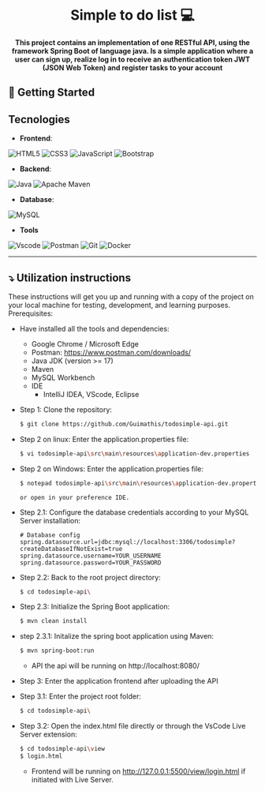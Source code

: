 
<h1 align="center" style="font-weight: bold;">Simple to do list 💻</h1>
<p align="center">
  <b>This project contains an implementation of one RESTful API, using the framework Spring Boot of language java. 
Is a simple application where a user can sign up, realize log in to receive an authentication token JWT (JSON Web Token) and register tasks to your account</b>
</p>


## 🚀 Getting Started

## Tecnologies
- **Frontend**:

![HTML5](https://img.shields.io/badge/HTML5-E34F26?style=for-the-badge&logo=html5&logoColor=white)
![CSS3](https://img.shields.io/badge/CSS3-1572B6?style=for-the-badge&logo=css3&logoColor=white)
![JavaScript](https://img.shields.io/badge/JavaScript-F7DF1E?style=for-the-badge&logo=javascript&logoColor=black)
![Bootstrap](https://img.shields.io/badge/-boostrap-0D1117?style=for-the-badge&logo=bootstrap&labelColor=0D1117)

- **Backend**:

![Java](https://img.shields.io/badge/java-%23ED8B00.svg?style=for-the-badge&logo=openjdk&logoColor=white)
![Apache Maven](https://img.shields.io/badge/apache_maven-C71A36?style=for-the-badge&logo=apachemaven&logoColor=white)

- **Database**:

![MySQL]( https://img.shields.io/badge/mysql-%2300f.svg?style=for-the-badge&logo=mysql&logoColor=white)

- **Tools**

![Vscode](https://img.shields.io/badge/Vscode-007ACC?style=for-the-badge&logo=visual-studio-code&logoColor=white)
![Postman](https://img.shields.io/badge/Postman-FF6C37.svg?style=for-the-badge&logo=Postman&logoColor=white)
![Git](https://img.shields.io/badge/GIT-E44C30?style=for-the-badge&logo=git&logoColor=white)
![Docker](https://img.shields.io/badge/Docker-2CA5E0?style=for-the-badge&logo=docker&logoColor=white)

---

## ⤵ Utilization instructions

These instructions will get you up and running with a copy of the project on your local machine for testing, development, and learning purposes.
Prerequisites:
- Have installed all the tools and dependencies:
  - Google Chrome / Microsoft Edge
  - Postman: https://www.postman.com/downloads/
  - Java JDK (version >= 17)
  - Maven
  - MySQL Workbench
  - IDE
    - IntelliJ IDEA, VScode, Eclipse
    

- Step 1: Clone the repository:
  ```bash
  $ git clone https://github.com/Guimathis/todosimple-api.git
  ```

- Step 2 on linux: Enter the application.properties file:
  ```bash
  $ vi todosimple-api\src\main\resources\application-dev.properties
  ```
- Step 2 on Windows: Enter the application.properties file:
  ```bash
  $ notepad todosimple-api\src\main\resources\application-dev.properties
  ```
      or open in your preference IDE.


- Step 2.1: Configure the database credentials according to your MySQL Server installation:
  ```proprieties
  # Database config
  spring.datasource.url=jdbc:mysql://localhost:3306/todosimple?createDatabaseIfNotExist=true
  spring.datasource.username=YOUR_USERNAME
  spring.datasource.password=YOUR_PASSWORD
  ```
  
- Step 2.2: Back to the root project directory:
  ```bash
  $ cd todosimple-api\
  ```
  
- Step 2.3: Initialize the Spring Boot application:
  ```bash
  $ mvn clean install
  ```
- step 2.3.1: Initalize the spring boot application using Maven:
  ```bash
  $ mvn spring-boot:run
  ```
    - API the api will be running on http://localhost:8080/


- Step 3: Enter the application frontend after uploading the API

- Step 3.1: Enter the project root folder:
  ```bash
  $ cd todosimple-api\
  ```

- Step 3.2: Open the index.html file directly or through the VsCode Live Server extension:
  ```bash
  $ cd todosimple-api\view
  $ login.html
  ```

  - Frontend will be running on http://127.0.0.1:5500/view/login.html if initiated with Live Server.
